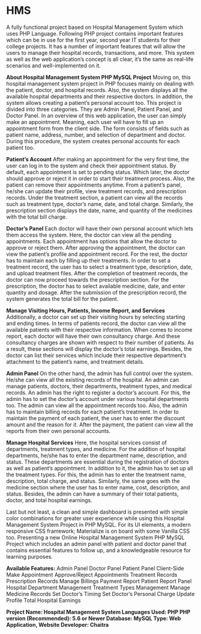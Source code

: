 # HMS
A fully functional project based on  Hospital Management System which uses PHP Language. Following PHP project contains important features which can be in use for the first year, second year IT students for their college projects. It has a number of important features that will allow the users to manage their hospital records, transactions, and more. This system as well as the  web application’s concept is all clear, it’s the same as real-life scenarios and well-implemented on it.

**About Hospital Management System PHP MySQL Project**
Moving on, this hospital management system project in PHP focuses mainly on dealing with the patient, doctor, and hospital records. Also, the system displays all the available hospital departments and their respective doctors. In addition, the system allows creating a patient’s personal account too. This project is divided into three categories. They are Admin Panel, Patient Panel, and Doctor Panel. In an overview of this web application, the user can simply make an appointment. Meaning, each user will have to fill up an appointment form from the client side. The form consists of fields such as patient name, address, number, and selection of department and doctor. During this procedure, the system creates personal accounts for each patient too.

**Patient’s Account**
After making an appointment for the very first time, the user can log in to the system and check their appointment status. By default, each appointment is set to pending status. Which later, the doctor should approve or reject it in order to start their treatment process. Also, the patient can remove their appointments anytime. From a patient’s panel, he/she can update their profile, view treatment records, and prescription records. Under the treatment section, a patient can view all the records such as treatment type, doctor’s name, date, and total charge. Similarly, the prescription section displays the date, name, and quantity of the medicines with the total bill charge.

**Doctor’s Panel**
Each doctor will have their own personal account which lets them access the system. Here, the doctor can view all the pending appointments. Each appointment has options that allow the doctor to approve or reject them. After approving the appointment, the doctor can view the patient’s profile and appointment record. For the rest, the doctor has to maintain each by filling up their treatments. In order to set a treatment record, the user has to select a treatment type, description, date, and upload treatment files. After the completion of treatment records, the doctor can now proceed towards the prescription section. For the prescription, the doctor has to select available medicine, date, and enter quantity and dosage. After the submission of the prescription record, the system generates the total bill for the patient.

**Manage Visiting Hours, Patients, Income Report, and Services**
Additionally, a doctor can set up their visiting hours by selecting starting and ending times. In terms of patients record, the doctor can view all the available patients with their respective information. When comes to income report, each doctor will have their own consultancy charge. And these consultancy charges are shown with respect to their number of patients. As a result, these sections will display the doctor’s total earnings. Besides, the doctor can list their services which include their respective department’s attachment to the patient’s name, and treatment details.

**Admin Panel**
On the other hand, the admin has full control over the system. He/she can view all the existing records of the hospital. An admin can manage patients, doctors, their departments, treatment types, and medical records. An admin has the right to register a doctor’s account. For this, the admin has to set the doctor’s account under various hospital departments too. The admin can view all the appointment records too. Also, the admin has to maintain billing records for each patient’s treatment. In order to maintain the payment of each patient, the user has to enter the discount amount and the reason for it. After the payment, the patient can view all the reports from their own personal accounts.

**Manage Hospital Services**
Here, the hospital services consist of departments, treatment types, and medicine. For the addition of hospital departments, he/she has to enter the department name, description, and status. These departments are essential during the registration of doctors as well as patient’s appointment. In addition to it, the admin has to set up all the treatment types. For this, the admin has to enter the treatment name, description, total charge, and status. Similarly, the same goes with the medicine section where the user has to enter name, cost, description, and status. Besides, the admin can have a summary of their total patients, doctor, and total hospital earnings.

Last but not least, a clean and simple dashboard is presented with simple color combinations for greater user experience while using this  Hospital Management System Project in PHP  MySQL. For its UI elements, a modern responsive CSS framework; Materialize is on board with some Vanilla CSS too. Presenting a new Online Hospital Management System PHP MySQL Project which includes an admin panel with patient and doctor panel that contains essential features to follow up, and a knowledgeable resource for learning purposes.

**Available Features:**
Admin Panel
Doctor Panel
Patient Panel
Client-Side
Make Appointment
Approve/Reject Appointments
Treatment Records
Prescription Records
Manage Billings
Payment Report
Patient Report Panel
Hospital Department Management
Treatment Types Management
Manage Medicine Records
Set Doctor’s Timing
Set Doctor’s Personal Charge
Update Profile
Total Hospital Earnings

**Project Name:	Hospital Management System
Languages Used:	PHP
PHP version (Recommended):	5.6 or Newer
Database:	MySQL
Type:	Web Application, Website
Developer:	Chaitra** 


